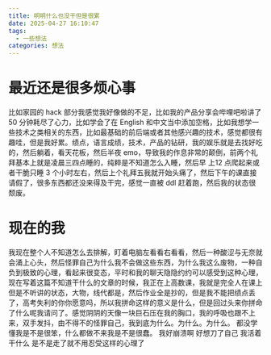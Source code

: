 ```yaml
---
title: 明明什么也没干但是很累
date: 2025-04-27 16:10:47
tags:
  - 一些想法
categories: 想法
---
```

# 最近还是很多烦心事
比如家园的 hack 部分我感觉我好像做的不足，比如我的产品分享会哔哩吧啦讲了 50 分钟耗尽了心力，比如学会了在 English 和中文当中添加空格，比如我想学一些技术之类相关的东西，比如最基础的前后端或者其他感兴趣的技术，感觉都很有趣哇，但是我好累。绩点，语言成绩，技术，产品的钻研，我的娱乐就是去找好吃的，然后躺着，看天花板，然后半夜 emo，导致我的作息非常的颠倒，前两个礼拜基本上就是凌晨三四点睡的，纯粹是不知道怎么入睡，然后早 上12 点爬起来或者干脆只睡 3 个小时左右，然后上个礼拜五我就开始头痛了，然后下午的课直接请假了，很多东西都还没来得及干完，感觉一直被 ddl 赶着跑，然后我的状态很颓废。
# 现在的我
我现在整个人不知道怎么去排解，盯着电脑左看看右看看，然后一种酸涩与无奈就会涌上心头，然后怪罪自己为什么我不会做这些东西，为什么我这么废物，一种自负到极致的心理，看起来很变态，平时和我的聊天隐隐约约可以感受到这种心理，现在写着这篇不知道干什么的文章的时候，我正在上高数课，我就是完全人在课上但是不听讲的状态，大物，线代都是，然后作业全是抄的，但是我不能把绩点丢了，高考失利的你你愿意吗，所以我拼命这样的意义是什么，但是回过头来你拼命了什么呢我请问了。感觉阴阴的天像一块巨石压在我的胸口，我的呼吸也跟不上来，双手发抖，由不得不的怪罪自己，我到底为什么。为什么。为什么。
都没学懂我是不是很笨，什么都做不来我是不是很蠢。
我好崩溃啊
好想刀了自己
我活着干什么
是不是走了就不用忍受这样的心理了
